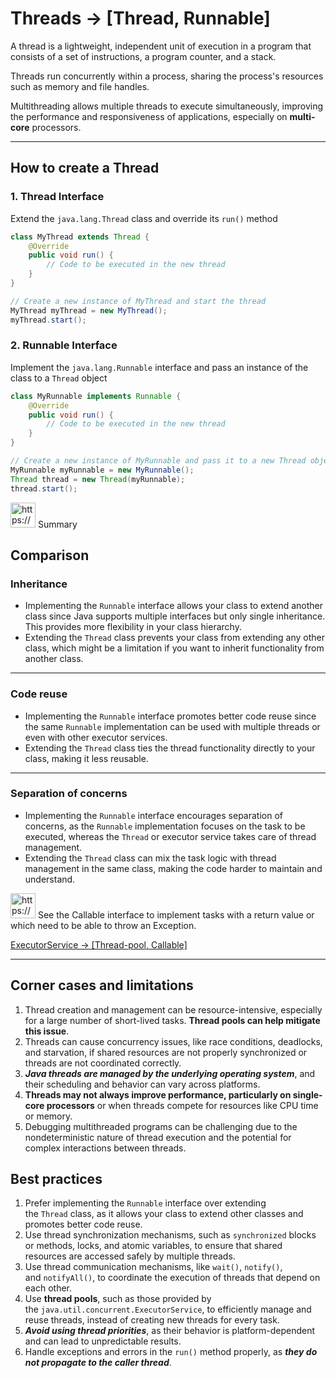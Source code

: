 # Threads → [Thread, Runnable]

A thread is a lightweight, independent unit of execution in a program that consists of a set of instructions, a program counter, and a stack.

Threads run concurrently within a process, sharing the process's resources such as memory and file handles.

Multithreading allows multiple threads to execute simultaneously, improving the performance and responsiveness of applications, especially on **multi-core** processors.

---

## How to create a Thread

### 1. Thread Interface

Extend the `java.lang.Thread` class and override its `run()` method

```java
class MyThread extends Thread {
    @Override
    public void run() {
        // Code to be executed in the new thread
    }
}

// Create a new instance of MyThread and start the thread
MyThread myThread = new MyThread();
myThread.start();
```

### 2. Runnable Interface

Implement the `java.lang.Runnable` interface and pass an instance of the class to a `Thread` object

```java
class MyRunnable implements Runnable {
    @Override
    public void run() {
        // Code to be executed in the new thread
    }
}

// Create a new instance of MyRunnable and pass it to a new Thread object
MyRunnable myRunnable = new MyRunnable();
Thread thread = new Thread(myRunnable);
thread.start();
```

<aside>
<img src="https://www.notion.so/icons/snippet_green.svg" alt="https://www.notion.so/icons/snippet_green.svg" width="40px" /> Summary

## **Comparison**

### Inheritance

- Implementing the `Runnable` interface allows your class to extend another class since Java supports multiple interfaces but only single inheritance.
This provides more flexibility in your class hierarchy.
- Extending the `Thread` class prevents your class from extending any other class, which might be a limitation if you want to inherit functionality from another class.

---

### Code reuse

- Implementing the `Runnable` interface promotes better code reuse since the same `Runnable` implementation can be used with multiple threads or even with other executor services.
- Extending the `Thread` class ties the thread functionality directly to your class, making it less reusable.

---

### Separation of concerns

- Implementing the `Runnable` interface encourages separation of concerns, as the `Runnable` implementation focuses on the task to be executed, whereas the `Thread` or executor service takes care of thread management.
- Extending the `Thread` class can mix the task logic with thread management in the same class, making the code harder to maintain and understand.
</aside>

<aside>
<img src="https://www.notion.so/icons/skull_purple.svg" alt="https://www.notion.so/icons/skull_purple.svg" width="40px" /> See the Callable interface to implement tasks with a return value or which need to be able to throw an Exception.

[ExecutorService → [Thread-pool, Callable]](ExecutorService%20%E2%86%92%20%5BThread-pool,%20Callable%5D%20f9da364fb07748008377747c8c7c74c5.md)

</aside>

---

## Corner cases and limitations

1. Thread creation and management can be resource-intensive, especially for a large number of short-lived tasks. **Thread pools can help mitigate this issue**.
2. Threads can cause concurrency issues, like race conditions, deadlocks, and starvation, if shared resources are not properly synchronized or threads are not coordinated correctly.
3. ***Java threads are managed by the underlying operating system***, and their scheduling and behavior can vary across platforms.
4. **Threads may not always improve performance, particularly on single-core processors** or when threads compete for resources like CPU time or memory.
5. Debugging multithreaded programs can be challenging due to the nondeterministic nature of thread execution and the potential for complex interactions between threads.

## Best practices

1. Prefer implementing the `Runnable` interface over extending the `Thread` class, as it allows your class to extend other classes and promotes better code reuse.
2. Use thread synchronization mechanisms, such as `synchronized` blocks or methods, locks, and atomic variables, to ensure that shared resources are accessed safely by multiple threads.
3. Use thread communication mechanisms, like `wait()`, `notify()`, and `notifyAll()`, to coordinate the execution of threads that depend on each other.
4. Use **thread pools**, such as those provided by the `java.util.concurrent.ExecutorService`, to efficiently manage and reuse threads, instead of creating new threads for every task.
5. ***Avoid using thread priorities***, as their behavior is platform-dependent and can lead to unpredictable results.
6. Handle exceptions and errors in the `run()` method properly, as ***they do not propagate to the caller thread***.